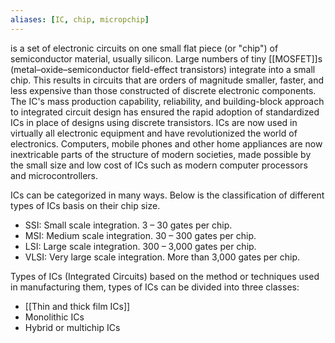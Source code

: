 ```yaml
---
aliases: [IC, chip, micropchip]
---
```

is a set of electronic circuits on one small flat piece (or "chip") of semiconductor material, usually silicon. Large numbers of tiny [[MOSFET]]s (metal–oxide–semiconductor field-effect transistors) integrate into a small chip. This results in circuits that are orders of magnitude smaller, faster, and less expensive than those constructed of discrete electronic components. The IC's mass production capability, reliability, and building-block approach to integrated circuit design has ensured the rapid adoption of standardized ICs in place of designs using discrete transistors. ICs are now used in virtually all electronic equipment and have revolutionized the world of electronics. Computers, mobile phones and other home appliances are now inextricable parts of the structure of modern societies, made possible by the small size and low cost of ICs such as modern computer processors and microcontrollers.

ICs can be categorized in many ways. Below is the classification of different types of ICs basis on their chip size.

- SSI: Small scale integration. 3 – 30 gates per chip.
- MSI: Medium scale integration. 30 – 300 gates per chip.
- LSI: Large scale integration. 300 – 3,000 gates per chip.
- VLSI: Very large scale integration. More than 3,000 gates per chip.

Types of ICs (Integrated Circuits) based on the method or techniques used in manufacturing them, types of ICs can be divided into three classes:

- [[Thin and thick film ICs]]
- Monolithic ICs
- Hybrid or multichip ICs